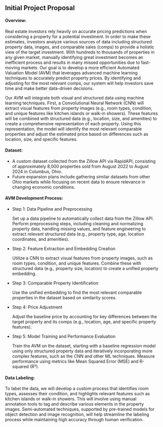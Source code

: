 ## Initial Project Proposal

#### Overview:

Real estate investors rely heavily on accurate pricing predictions when considering a property for a potential investment. In order to make these estimates, investors analyze various sources of data including structured property data, images, and comparable sales (comps) to provide a holistic view of the target investment. With hundreds to thousands of properties in any given market, manually identifying great investment becomes an inefficient process and results in many missed opportunities due to fast-moving markets. Our goal is to develop a more efficient Automated Valuation Model (AVM) that leverages advanced machine learning techniques to accurately predict property prices. By identifying and adjusting for the most relevant comps, our system will help investors save time and make better data-driven decisions.

Our AVM will integrate both visual and structured data using machine learning techniques. First, a Convolutional Neural Network (CNN) will extract visual features from property images (e.g., room types, condition, and unique features like kitchen islands or walk-in showers). These features will be combined with structured data (e.g., location, size, and amenities) to create a comprehensive representation of each property. Using this representation, the model will identify the most relevant comparable properties and adjust the estimated price based on differences such as location, size, and specific features.

#### Dataset:

- A custom dataset collected from the Zillow API via RapidAPI, consisting of approximately 8,000 properties sold from August 2022 to August 2024 in Columbus, Ohio.
- Future expansion plans include gathering similar datasets from other Ohio markets while focusing on recent data to ensure relevance in changing economic conditions.

#### AVM Development Process:

- Step 1: Data Pipeline and Preprocessing

  Set up a data pipeline to automatically collect data from the Zillow API. Perform preprocessing steps, including cleaning and normalizing property data, handling missing values, and feature engineering to extract relevant structured data (e.g., property type, age, location coordinates, and amenities).

- Step 2: Feature Extraction and Embedding Creation

  Utilize a CNN to extract visual features from property images, such as room types, condition, and unique features. Combine these with structured data (e.g., property size, location) to create a unified property embedding.

- Step 3: Comparable Property Identification

  Use the unified embedding to find the most relevant comparable properties in the dataset based on similarity scores.

- Step 4: Price Adjustment

  Adjust the baseline price by accounting for key differences between the target property and its comps (e.g., location, age, and specific property features).

- Step 5: Model Training and Performance Evaluation

  Train the AVM on the dataset, starting with a baseline regression model using only structured property data and iteratively incorporating more complex features, such as the CNN and other ML techniques. Measure performance using metrics like Mean Squared Error (MSE) and R-squared (R²).

#### Data Labeling:

To label the data, we will develop a custom process that identifies room types, assesses their condition, and highlights relevant features such as kitchen islands or walk-in showers. This will involve using manual annotation tools to tag and describe various elements in the property images. Semi-automated techniques, supported by pre-trained models for object detection and image recognition, will help streamline the labeling process while maintaining high accuracy through human verification.
